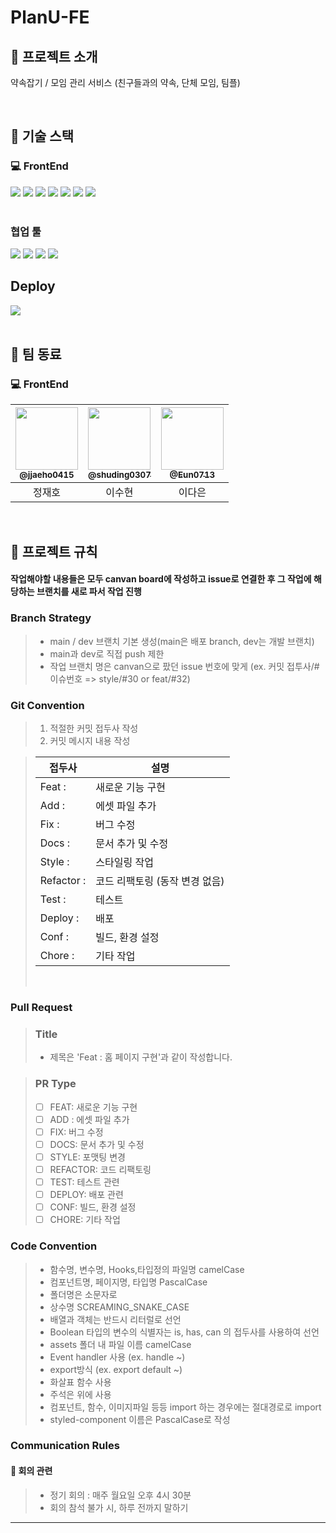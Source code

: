 # PlanU-FE

## 📖 프로젝트 소개
약속잡기 / 모임 관리 서비스 (친구들과의 약속, 단체 모임, 팀플)

<br/>

##  🚀 기술 스택

### 💻 FrontEnd
<div>
<img src="https://img.shields.io/badge/React-20232A?style=for-the-badge&logo=react&logoColor=61DAFB"/>
<img src="https://img.shields.io/badge/Reactquery-FF4154?style=for-the-badge&logo=reactquery&logoColor=white"/>
<img src="https://img.shields.io/badge/TypeScript-3178C6?style=for-the-badge&logo=typescript&logoColor=white">
<!-- <img src="https://img.shields.io/badge/Tailwind_CSS-38B2AC?style=for-the-badge&logo=tailwind-css&logoColor=white"/> -->
<img src="https://img.shields.io/badge/Styled_Component-38B2AC?style=for-the-badge&logo=Styled_Component&logoColor=white"/>
<img src="https://img.shields.io/badge/npm-CB3837?style=for-the-badge&logo=npm&logoColor=white"/>
<!-- <img src="https://img.shields.io/badge/axios-5A29E4?style=for-the-badge&logo=axios&logoColor=white"> -->
<img src="https://img.shields.io/badge/zustand-553830?style=for-the-badge&logo=zustand&logoColor=white">
<img src="https://img.shields.io/badge/storybook-pink?style=for-the-badge&logo=storybook&logoColor=white">

</div>


<br/>

### 협업 툴
<div>
<img src="https://img.shields.io/badge/git-F05032?style=for-the-badge&logo=git&logoColor=white">
<img src="https://img.shields.io/badge/figma-EF2D5E?style=for-the-badge&logo=figma&logoColor=black">
<img src="https://img.shields.io/badge/swagger-white?style=for-the-badge&logo=swagger&logoColor=green">
<img src="https://img.shields.io/badge/notion-white?style=for-the-badge&logo=notion&logoColor=black">
  
</div>

## Deploy

<div>
  <img src="https://img.shields.io/badge/Vercel-000000?style=for-the-badge&logo=Vercel&logoColor=white"/>
</div>
<br/>

## 👥 팀 동료

### 💻 FrontEnd

| <a href=https://github.com/jjaeho0415><img src="https://avatars.githubusercontent.com/u/91364411?v=4" width=100px/><br/><sub><b>@jjaeho0415</b></sub></a><br/> | <a href=https://github.com/shuding0307><img src="https://avatars.githubusercontent.com/u/129826514?v=4" width=100px/><br/><sub><b>@shuding0307</b></sub></a><br/> | <a href=https://github.com/Eun0713><img src="https://avatars.githubusercontent.com/u/129145396?v=4" width=100px/><br/><sub><b>@Eun0713</b></sub></a><br/> |
|:----------------------------------------------------------------------------------------------------------------------------------------------------------:|:----------------------------------------------------------------------------------------------------------------------------------------------------------:|:--------------------------------------------------------------------------------------:|
|                                                                           정재호                                                                            |                                                                            이수현                                                                             |                                             이다은                                        |


<br/>

## 📑 프로젝트 규칙

#### 작업해야할 내용들은 모두 canvan board에 작성하고 issue로 연결한 후 그 작업에 해당하는 브랜치를 새로 파서 작업 진행

### Branch Strategy

> - main / dev 브랜치 기본 생성(main은 배포 branch, dev는 개발 브랜치)
> - main과 dev로 직접 push 제한
> - 작업 브랜치 명은 canvan으로 팠던 issue 번호에 맞게 (ex. 커밋 접투사/#이슈번호 => style/#30 or feat/#32)
>   <br/>

### Git Convention

> 1. 적절한 커밋 접두사 작성
> 2. 커밋 메시지 내용 작성

> | 접두사     | 설명                           |
> | ---------- | ------------------------------ |
> | Feat :     | 새로운 기능 구현               |
> | Add :      | 에셋 파일 추가                 |
> | Fix :      | 버그 수정                      |
> | Docs :     | 문서 추가 및 수정              |
> | Style :    | 스타일링 작업                  |
> | Refactor : | 코드 리팩토링 (동작 변경 없음) |
> | Test :     | 테스트                         |
> | Deploy :   | 배포                           |
> | Conf :     | 빌드, 환경 설정                |
> | Chore :    | 기타 작업                      |
>
> <br/>

### Pull Request

> ### Title
>
> - 제목은 'Feat : 홈 페이지 구현'과 같이 작성합니다.

> ### PR Type
>
> - [ ] FEAT: 새로운 기능 구현
> - [ ] ADD : 에셋 파일 추가
> - [ ] FIX: 버그 수정
> - [ ] DOCS: 문서 추가 및 수정
> - [ ] STYLE: 포맷팅 변경
> - [ ] REFACTOR: 코드 리팩토링
> - [ ] TEST: 테스트 관련
> - [ ] DEPLOY: 배포 관련
> - [ ] CONF: 빌드, 환경 설정
> - [ ] CHORE: 기타 작업

### Code Convention

> - 함수명, 변수명, Hooks,타입정의 파일명 camelCase
> - 컴포넌트명, 페이지명, 타입명 PascalCase
> - 폴더명은 소문자로
> - 상수명 SCREAMING_SNAKE_CASE
> - 배열과 객체는 반드시 리터럴로 선언
> - Boolean 타입의 변수의 식별자는 is, has, can 의 접두사를 사용하여 선언
> - assets 폴더 내 파일 이름 camelCase
> - Event handler 사용 (ex. handle ~)
> - export방식 (ex. export default ~)
> - 화살표 함수 사용
> - 주석은 위에 사용
> - 컴포넌트, 함수, 이미지파일 등등 import 하는 경우에는 절대경로로 import
> - styled-component 이름은 PascalCase로 작성

### Communication Rules

#### 📌 회의 관련

> - 정기 회의 : 매주 월요일 오후 4시 30분
> - 회의 참석 불가 시, 하루 전까지 말하기

<hr/>

